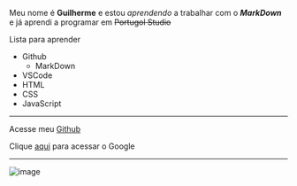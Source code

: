 Meu nome é **Guilherme** e estou *aprendendo* a trabalhar com o __*MarkDown*__ e já aprendi a programar em ~~Portugol Studio~~

Lista para aprender
* Github
    * MarkDown
* VSCode
* HTML
* CSS
* JavaScript

---

Acesse meu [Github](https://github.com/FUTILEHAI1943)

Clique [aqui](https://www.google.com.br) para acessar o Google

---

![image](https://user-images.githubusercontent.com/114102127/191788413-86ebe79b-a6cc-44c2-a333-df9d66641677.png)

